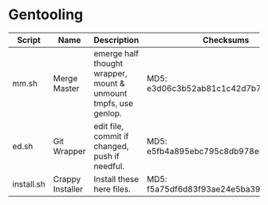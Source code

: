 # Gentooling
Script | Name | Description | Checksums
------ | ---- | ----------- | ---------
mm.sh | Merge Master | emerge half thought wrapper, mount & unmount tmpfs, use genlop. | MD5: e3d06c3b52ab81c1c42d7b76e09f5026
ed.sh | Git Wrapper | edit file, commit if changed, push if needful. | MD5: e5fb4a895ebc795c8db978eb9f3b78c5
install.sh | Crappy Installer | Install these here files. | MD5: f5a75df6d83f93ae24e5ba397cbcac13
